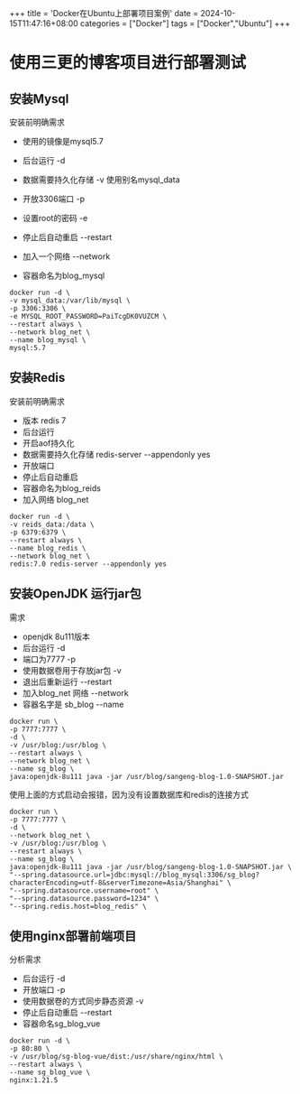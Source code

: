 +++
title = 'Docker在Ubuntu上部署项目案例'
date = 2024-10-15T11:47:16+08:00
categories = ["Docker"]
tags = ["Docker","Ubuntu"]
+++
# 使用三更的博客项目进行部署测试

## 安装Mysql

安装前明确需求

- 使用的镜像是mysql5.7

- 后台运行 -d

- 数据需要持久化存储 -v 使用别名mysql_data

- 开放3306端口 -p

- 设置root的密码 -e

- 停止后自动重启 --restart

- 加入一个网络 --network

- 容器命名为blog_mysql



```shell
docker run -d \
-v mysql_data:/var/lib/mysql \
-p 3306:3306 \
-e MYSQL_ROOT_PASSWORD=PaiTcgDK0VUZCM \
--restart always \
--network blog_net \
--name blog_mysql \
mysql:5.7
```

##  安装Redis

安装前明确需求

- 版本 redis 7
- 后台运行
- 开启aof持久化
- 数据需要持久化存储 redis-server --appendonly yes
- 开放端口
- 停止后自动重启
- 容器命名为blog_reids
- 加入网络 blog_net

```shell
docker run -d \
-v reids_data:/data \
-p 6379:6379 \
--restart always \
--name blog_redis \
--network blog_net \
redis:7.0 redis-server --appendonly yes
```



##  安装OpenJDK 运行jar包

需求

- openjdk 8u111版本
- 后台运行 -d
- 端口为7777 -p
- 使用数据卷用于存放jar包 -v
- 退出后重新运行 --restart
- 加入blog_net 网络 --network
- 容器名字是 sb_blog --name

```shell
docker run \
-p 7777:7777 \
-d \
-v /usr/blog:/usr/blog \
--restart always \
--network blog_net \
--name sg_blog \
java:openjdk-8u111 java -jar /usr/blog/sangeng-blog-1.0-SNAPSHOT.jar
```

使用上面的方式启动会报错，因为没有设置数据库和redis的连接方式

```shell
docker run \
-p 7777:7777 \
-d \
--network blog_net \
-v /usr/blog:/usr/blog \
--restart always \
--name sg_blog \
java:openjdk-8u111 java -jar /usr/blog/sangeng-blog-1.0-SNAPSHOT.jar \
"--spring.datasource.url=jdbc:mysql://blog_mysql:3306/sg_blog?characterEncoding=utf-8&serverTimezone=Asia/Shanghai" \
"--spring.datasource.username=root" \
"--spring.datasource.password=1234" \
"--spring.redis.host=blog_redis" \
```

##  使用nginx部署前端项目

分析需求

- 后台运行 -d
- 开放端口 -p
- 使用数据卷的方式同步静态资源 -v
- 停止后自动重启 --restart
- 容器命名sg_blog_vue

```shell
docker run -d \
-p 80:80 \
-v /usr/blog/sg-blog-vue/dist:/usr/share/nginx/html \
--restart always \
--name sg_blog_vue \
nginx:1.21.5
```





